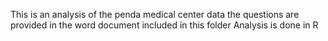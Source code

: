 This is an analysis of the penda medical center data
the questions are provided in the word document included in this folder
Analysis is done in R
